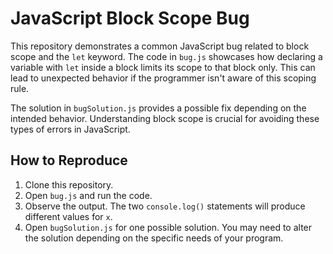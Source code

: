# JavaScript Block Scope Bug

This repository demonstrates a common JavaScript bug related to block scope and the `let` keyword.  The code in `bug.js` showcases how declaring a variable with `let` inside a block limits its scope to that block only. This can lead to unexpected behavior if the programmer isn't aware of this scoping rule.

The solution in `bugSolution.js` provides a possible fix depending on the intended behavior.  Understanding block scope is crucial for avoiding these types of errors in JavaScript. 

## How to Reproduce

1. Clone this repository.
2. Open `bug.js` and run the code.
3. Observe the output.  The two `console.log()` statements will produce different values for `x`. 
4. Open `bugSolution.js` for one possible solution.  You may need to alter the solution depending on the specific needs of your program.